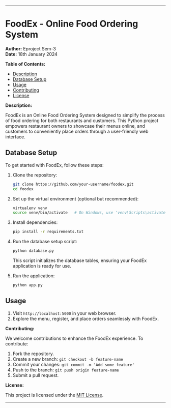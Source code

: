 
---

# FoodEx - Online Food Ordering System

**Author:** Eproject Sem-3  
**Date:** 18th January 2024

**Table of Contents:**
- [Description](#description)
- [Database Setup](#database-setup)
- [Usage](#usage)
- [Contributing](#contributing)
- [License](#license)

**Description:**

FoodEx is an Online Food Ordering System designed to simplify the process of food ordering for both restaurants and customers. This Python project empowers restaurant owners to showcase their menus online, and customers to conveniently place orders through a user-friendly web interface.

## Database Setup

To get started with FoodEx, follow these steps:

1. Clone the repository:

   ```bash
   git clone https://github.com/your-username/foodex.git
   cd foodex
   ```

2. Set up the virtual environment (optional but recommended):

   ```bash
   virtualenv venv
   source venv/bin/activate   # On Windows, use 'venv\Scripts\activate'
   ```

3. Install dependencies:

   ```bash
   pip install -r requirements.txt
   ```

4. Run the database setup script:

   ```bash
   python database.py
   ```

   This script initializes the database tables, ensuring your FoodEx application is ready for use.

5. Run the application:

   ```bash
   python app.py
   ```

## Usage

1. Visit `http://localhost:5000` in your web browser.
2. Explore the menu, register, and place orders seamlessly with FoodEx.

**Contributing:**

We welcome contributions to enhance the FoodEx experience. To contribute:

1. Fork the repository.
2. Create a new branch: `git checkout -b feature-name`
3. Commit your changes: `git commit -m 'Add some feature'`
4. Push to the branch: `git push origin feature-name`
5. Submit a pull request.

**License:**

This project is licensed under the [MIT License](LICENSE).

---
